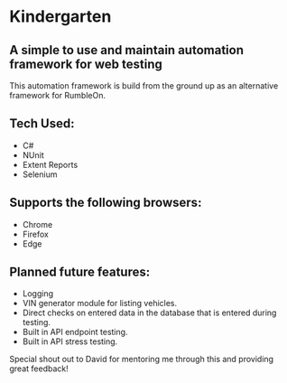 # Kindergarten

## A simple to use and maintain automation framework for web testing

This automation framework is build from the ground up as an alternative framework for RumbleOn.

## Tech Used:
- C#
- NUnit
- Extent Reports
- Selenium

## Supports the following browsers:
- Chrome
- Firefox
- Edge

## Planned future features:
- Logging
- VIN generator module for listing vehicles.
- Direct checks on entered data in the database that is entered during testing. 
- Built in API endpoint testing. 
- Built in API stress testing.

Special shout out to David for mentoring me through this and providing great feedback!
